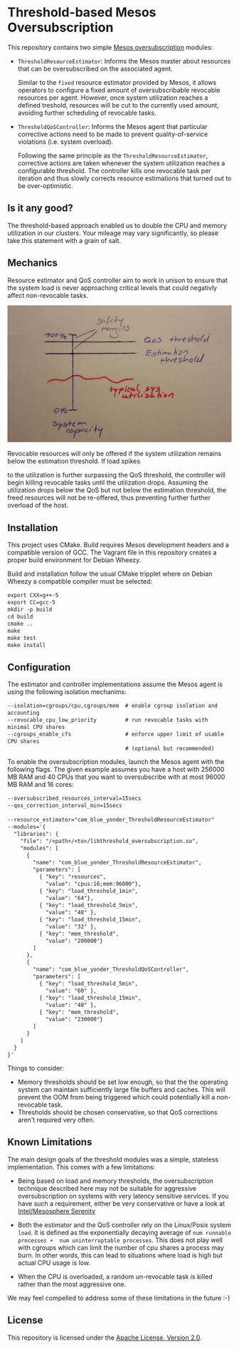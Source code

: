 Threshold-based Mesos Oversubscription
======================================

This repository contains two simple
[Mesos oversubscription](http://mesos.apache.org/documentation/latest/oversubscription/) modules:

* `ThresholdResourceEstimator`: Informs the Mesos master about resources that can be oversubscribed
  on the associated agent.

  Similar to the `fixed` resource estimator provided by Mesos, it allows operators to configure a
  fixed amount of oversubscribable revocable resources per agent. However, once system utilization
  reaches a defined treshold, resources will be cut to the currently used amount, avoiding further
  scheduling of revocable tasks.

* `ThresholdQoSController`: Informs the Mesos agent that particular corrective actions need to be
  made to prevent quality-of-service violations (i.e. system overload).

  Following the same principle as the `ThresholdResourceEstimator`, corrective actions are taken
  whenever the system utilization reaches a configurable threshold. The controller kills one
  revocable task per iteration and thus slowly corrects resource estimations that turned out to be
  over-optimistic.


Is it any good?
---------------

The threshold-based approach enabled us to double the CPU and memory utilization in our clusters.
Your mileage may vary significantly, so please take this statement with a grain of salt.


Mechanics
---------

Resource estimator and QoS controller aim to work in unison to ensure that the system load is never
approaching critical levels that could negativly affect non-revocable tasks.

![threshold mechanics](docs/mechanics.jpeg)

Revocable resources will only be offered if the system utilization remains below the estimation
threshold. If load spikes


 to the utilization is further surpassing the QoS threshold, the controller will begin
killing revocable tasks until the utilization drops. Assuming the utilization drops below the
QoS but not below the estimation threshold, the freed resources will not be re-offered, thus
preventing further further overload of the host.


Installation
------------

This project uses CMake. Build requires Mesos development headers and a compatible version of GCC.
The Vagrant file in this repository creates a proper build environment for Debian Wheezy.

Build and installation follow the usual CMake tripplet where on Debian Wheezy a compatible compiler
must be selected:

    export CXX=g++-5
    export CC=gcc-5
    mkdir -p build
    cd build
    cmake ..
    make
    make test
    make install


Configuration
-------------

The estimator and controller implementations assume the Mesos agent is using the following isolation
mechanims:

    --isolation=cgroups/cpu,cgroups/mem  # enable cgroup isolation and accounting
    --revocable_cpu_low_priority         # run revocable tasks with minimal CPU shares
    --cgroups_enable_cfs                 # enforce upper limit of usable CPU shares
                                         # (optional but recommended)

To enable the oversubscription modules, launch the Mesos agent with the following flags. The given
example assumes you have a host with 256000 MB RAM and 40 CPUs that you want to oversubscribe with
at most 96000 MB RAM and 16 cores:

    --oversubscribed_resources_interval=15secs
    --qos_correction_interval_min=15secs

    --resource_estimator="com_blue_yonder_ThresholdResourceEstimator"
    --modules='{
      "libraries": {
        "file": "/<path>/<to>/libthreshold_oversubscription.so",
        "modules": [
          {
            "name": "com_blue_yonder_ThresholdResourceEstimator",
            "parameters": [
              { "key": "resources",
                "value": "cpus:16;mem:96000"},
              { "key": "load_threshold_1min",
                "value": "64"},
              { "key": "load_threshold_5min",
                "value": "48" },
              { "key": "load_threshold_15min",
                "value": "32" },
              { "key": "mem_threshold",
                "value": "200000"}
            ]
          },
          {
            "name": "com_blue_yonder_ThresholdQoSController",
            "parameters": [
              { "key": "load_threshold_5min",
                "value": "60" },
              { "key": "load_threshold_15min",
                "value": "40" },
              { "key": "mem_threshold",
                "value": "230000"}
            ]
          }
        ]
      }
    }'


Things to consider:

* Memory thresholds should be set low enough, so that the the operating system can maintain
  sufficiently large file buffers and caches. This will prevent the OOM from being triggered
  which could potentially kill a non-revocable task.
* Thresholds should be chosen conservative, so that QoS corrections aren't required very often.


Known Limitations
-----------------

The main design goals of the threshold modules was a simple, stateless implementation.
This comes with a few limitations:

* Being based on load and memory thresholds, the oversubscription technique described here
  may not be suitable for aggressive oversubscription on systems with very latency sensitive
  services. If you have such a requirement, either be very conservative or have a look at
  [Intel/Mesosphere Serenity](https://github.com/mesosphere/serenity)

* Both the estimator and the QoS controller rely on the Linux/Posix system `load`. It is defined as
  the exponentially decaying average of `num runnable processes +  num uninterruptable processes`.
  This does not play well with cgroups which can limit the number of cpu shares a process may burn.
  In other words, this can lead to situations where load is high but actual CPU usage is low.

* When the CPU is overloaded, a random un-revocable task is killed rather than the most aggressive
  one.

We may feel compelled to address some of these limitations in the future :-)


License
-------

This repository is licensed under the [Apache License, Version 2.0](http://www.apache.org/licenses/LICENSE-2.0).

